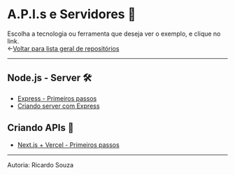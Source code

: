 # A.P.I.s e Servidores 🔘
Escolha a tecnologia ou ferramenta que deseja ver o exemplo, e clique no link.<br> 
←[Voltar para lista geral de repositórios](https://github.com/ricardaonao/Portifolio)


___________________________________________________________________________________________________
## Node.js - Server 🛠
* [Express - Primeiros passos ](https://github.com/ricardaonao/API-Node-Express-Basico)
* [Criando server com Express]()<br>


## Criando APIs 🔌
* [Next.js + Vercel - Primeiros passos](https://github.com/ricardaonao/serv-node-next-vercel-1)




___________________________________________________________________________________________________
Autoria: Ricardo Souza

